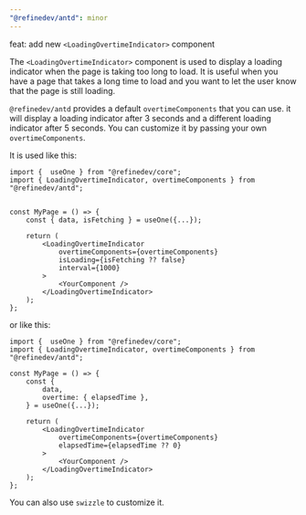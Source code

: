 ```yaml
---
"@refinedev/antd": minor
---
```


feat: add new `<LoadingOvertimeIndicator>` component

The `<LoadingOvertimeIndicator>` component is used to display a loading indicator when the page is taking too long to load. It is useful when you have a page that takes a long time to load and you want to let the user know that the page is still loading.

`@refinedev/antd` provides a default `overtimeComponents` that you can use. it will display a loading indicator after 3 seconds and a different loading indicator after 5 seconds. You can customize it by passing your own `overtimeComponents`.

It is used like this:

```tsx
import {  useOne } from "@refinedev/core";
import { LoadingOvertimeIndicator, overtimeComponents } from "@refinedev/antd";


const MyPage = () => {
    const { data, isFetching } = useOne({...});

    return (
        <LoadingOvertimeIndicator
            overtimeComponents={overtimeComponents}
            isLoading={isFetching ?? false}
            interval={1000}
        >
            <YourComponent />
        </LoadingOvertimeIndicator>
    );
};
```

or like this:

```tsx
import {  useOne } from "@refinedev/core";
import { LoadingOvertimeIndicator, overtimeComponents } from "@refinedev/antd";

const MyPage = () => {
    const {
        data,
        overtime: { elapsedTime },
    } = useOne({...});

    return (
        <LoadingOvertimeIndicator
            overtimeComponents={overtimeComponents}
            elapsedTime={elapsedTime ?? 0}
        >
            <YourComponent />
        </LoadingOvertimeIndicator>
    );
};
```

You can also use `swizzle` to customize it.

